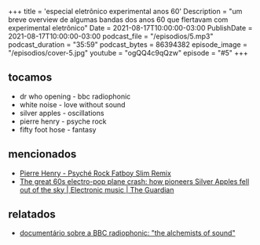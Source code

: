 
+++
title = 'especial eletrônico experimental anos 60'
Description = "um breve overview de algumas bandas dos anos 60 que flertavam com experimental eletrônico"
Date = 2021-08-17T10:00:00-03:00
PublishDate = 2021-08-17T10:00:00-03:00
podcast_file = "/episodios/5.mp3"
podcast_duration = "35:59"
podcast_bytes = 86394382
episode_image = "/episodios/cover-5.jpg"
youtube = "ogQQ4c9qQzw"
episode = "#5"
+++

## tocamos
* dr who opening - bbc radiophonic
* white noise - love without sound
* silver apples - oscillations
* pierre henry - psyche rock
* fifty foot hose - fantasy


## mencionados

* [Pierre Henry - Psyché Rock Fatboy Slim Remix](https://www.youtube.com/watch?v=fsvMieabNtI)
* [The great 60s electro-pop plane crash: how pioneers Silver Apples fell out of the sky | Electronic music | The Guardian](https://www.theguardian.com/music/2019/apr/09/silver-apples-electro-stars-hendrix-stereolab-portishead-john-lennon)


## relatados
* [documentário sobre a BBC radiophonic: "the alchemists of sound"](https://www.dailymotion.com/video/x5579ti)


